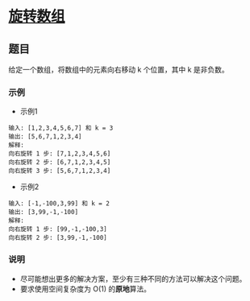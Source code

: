 # [旋转数组](https://leetcode-cn.com/explore/interview/card/top-interview-questions-easy/1/array/23/)

## 题目

给定一个数组，将数组中的元素向右移动 k 个位置，其中 k 是非负数。

### 示例

+ 示例1

```
输入: [1,2,3,4,5,6,7] 和 k = 3
输出: [5,6,7,1,2,3,4]
解释:
向右旋转 1 步: [7,1,2,3,4,5,6]
向右旋转 2 步: [6,7,1,2,3,4,5]
向右旋转 3 步: [5,6,7,1,2,3,4]
```

+ 示例2

```
输入: [-1,-100,3,99] 和 k = 2
输出: [3,99,-1,-100]
解释: 
向右旋转 1 步: [99,-1,-100,3]
向右旋转 2 步: [3,99,-1,-100]
```

### 说明

+ 尽可能想出更多的解决方案，至少有三种不同的方法可以解决这个问题。
+ 要求使用空间复杂度为 O(1) 的**原地**算法。